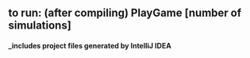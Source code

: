 ## to run: (after compiling) PlayGame [number of simulations]

#### _includes project files generated by IntelliJ IDEA
